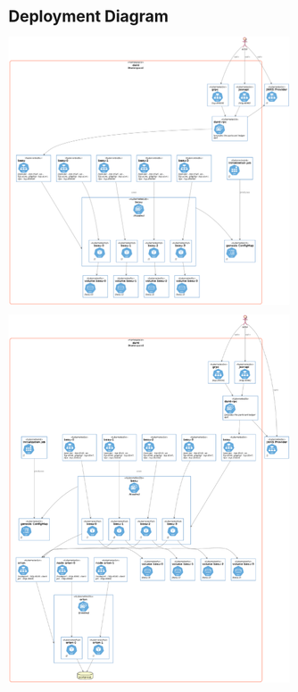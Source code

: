 # Deployment Diagram

![DAML on Besu](diagrams/daml-on-besu.png)

![DAML on Besu - Private](diagrams/daml-on-besu-private.png)
